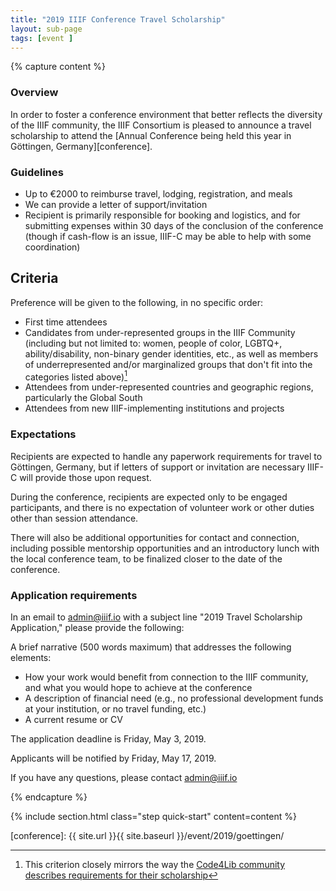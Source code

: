 ```yaml
---
title: "2019 IIIF Conference Travel Scholarship"
layout: sub-page
tags: [event ]
---
```


<!-- {% include section.html class="step community-driven" content=content %} -->

{% capture content %}

### Overview

In order to foster a conference environment that better reflects the diversity of the IIIF community, the IIIF Consortium is pleased to announce a travel scholarship to attend the [Annual Conference being held this year in Göttingen, Germany][conference].

### Guidelines

- Up to €2000 to reimburse travel, lodging, registration, and meals
- We can provide a letter of support/invitation
- Recipient is primarily responsible for booking and logistics, and for submitting expenses within 30 days of the conclusion of the conference (though if cash-flow is an issue, IIIF-C may be able to help with some coordination)  

## Criteria

Preference will be given to the following, in no specific order:

- First time attendees
- Candidates from under-represented groups in the IIIF Community (including but not limited to: women, people of color, LGBTQ+, ability/disability, non-binary gender identities, etc., as well as members of underrepresented and/or marginalized groups that don't fit into the categories listed above)[^code4lib_note]
- Attendees from under-represented countries and geographic regions, particularly the Global South
- Attendees from new IIIF-implementing institutions and projects

### Expectations

Recipients are expected to handle any paperwork requirements for travel to Göttingen, Germany, but if letters of support or invitation are necessary IIIF-C will provide those upon request.

During the conference, recipients are expected only to be engaged participants, and there is no expectation of volunteer work or other duties other than session attendance.

There will also be additional opportunities for contact and connection, including possible mentorship opportunities and an introductory lunch with the local conference team, to be finalized closer to the date of the conference.

### Application requirements

In an email to [admin@iiif.io](mailto:admin@iiif.io?subject=2019%20Travel%20Scholarship%20Application) with a subject line "2019 Travel Scholarship Application," please provide the following: 

A brief narrative (500 words maximum) that addresses the following elements:

- How your work would benefit from connection to the IIIF community, and what you would hope to achieve at the conference
- A description of financial need (e.g., no professional development funds at your institution, or no travel funding, etc.)
- A current resume or CV


The application deadline is Friday, May 3, 2019.

Applicants will be notified by Friday, May 17, 2019.


If you have any questions, please contact <admin@iiif.io>

[^code4lib_note]: This criterion closely mirrors the way the [Code4Lib community describes requirements for their scholarship](https://wiki.code4lib.org/2018_Scholarship_Documents/Application_form)

{% endcapture %}

{% include section.html class="step quick-start" content=content %}


[conference]: {{ site.url }}{{ site.baseurl }}/event/2019/goettingen/